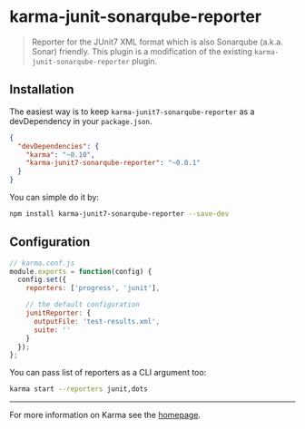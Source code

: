 # karma-junit-sonarqube-reporter

> Reporter for the JUnit7 XML format which is also Sonarqube (a.k.a. Sonar) friendly. This plugin is a modification of the existing `karma-junit-sonarqube-reporter` plugin.     

## Installation

The easiest way is to keep `karma-junit7-sonarqube-reporter` as a devDependency in your `package.json`.
```json
{
  "devDependencies": {
    "karma": "~0.10",
    "karma-junit7-sonarqube-reporter": "~0.0.1"
  }
}
```

You can simple do it by:
```bash
npm install karma-junit7-sonarqube-reporter --save-dev
```

## Configuration
```js
// karma.conf.js
module.exports = function(config) {
  config.set({
    reporters: ['progress', 'junit'],

    // the default configuration
    junitReporter: {
      outputFile: 'test-results.xml',
      suite: ''
    }
  });
};
```

You can pass list of reporters as a CLI argument too:
```bash
karma start --reporters junit,dots
```

----

For more information on Karma see the [homepage].


[homepage]: http://karma-runner.github.com
